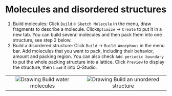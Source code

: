 # Molecules and disordered structures


1. Build molecules: Click `Build`→ `Sketch Molecule` in the menu, draw fragments to describe a molecule. Click`Optimize` → `Create` to put it in a new tab. You can build several molecules and then pack them into one structure, see step 2 below.
2. Build a disordered structure: Click `Build` → `Build Amorphous` in the menu bar. Add molecules that you want to pack, including their behavior,  amount and packing region. You can also check `Add periodic boundary` to put the whole packing structure into a lattice. Click `Preview` to display the structure, then `Load` it into Q-Studio.

<table><tr>
    <td> 
        <center>
            <img src={require('./nested/qstudio_example_mol1.png').default} alt="Drawing" />
            <font>Build water molecules</font>
        </center>
    </td>
    <td> 
        <center>
            <img src={require('./nested/qstudio_example_mol2.png').default} alt="Drawing" />
            <font>Build an unordered structure</font>
        </center>
    </td>
</tr></table>